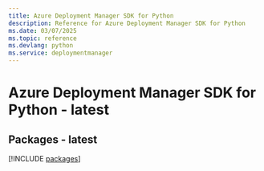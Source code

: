 ```yaml
---
title: Azure Deployment Manager SDK for Python
description: Reference for Azure Deployment Manager SDK for Python
ms.date: 03/07/2025
ms.topic: reference
ms.devlang: python
ms.service: deploymentmanager
---
```

# Azure Deployment Manager SDK for Python - latest
## Packages - latest
[!INCLUDE [packages](deployment-manager-index.md)]